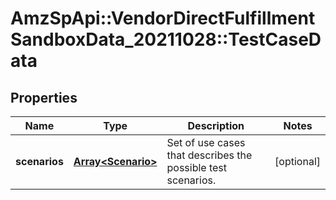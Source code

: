 # AmzSpApi::VendorDirectFulfillmentSandboxData_20211028::TestCaseData

## Properties
Name | Type | Description | Notes
------------ | ------------- | ------------- | -------------
**scenarios** | [**Array&lt;Scenario&gt;**](Scenario.md) | Set of use cases that describes the possible test scenarios. | [optional] 

